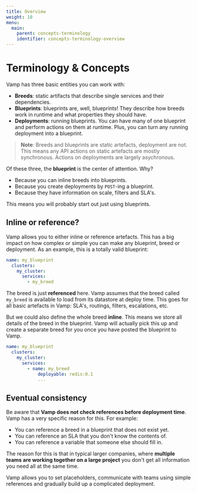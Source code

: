 ```yaml
---
title: Overview
weight: 10
menu:
  main:
    parent: concepts-terminology
    identifier: concepts-terminology-overview
---
```

# Terminology & Concepts

Vamp has three basic entities you can work with:

-   **Breeds**: static artifacts that describe single services and their dependencies.  
-   **Blueprints**: blueprints are, well, blueprints! They describe how breeds work in runtime and what properties they should have.  
-   **Deployments**: running blueprints. You can have many of one blueprint and perform actions on them at runtime. Plus, you can turn any running deployment into a blueprint.  


> **Note**: Breeds and blueprints are static artefacts, deployment are not. This means any API actions on static artefacts are mostly synchronous. Actions on deployments are largely asychronous.

Of these three, the **blueprint** is the center of attention. Why?
 
-   Because you can inline breeds into blueprints.
-   Because you create deployments by `POST`-ing a blueprint.
-   Because they have information on scale, filters and SLA's.

This means you will probably start out just using blueprints.

## Inline or reference?

Vamp allows you to either inline or reference artefacts. This has a big impact on how complex or simple you can make any blueprint, breed or deployment. As an example, this is a totally valid blueprint:

```yaml
name: my_blueprint
  clusters:
    my_cluster:
      services:
        - my_breed
```

The breed is just **referenced** here. Vamp assumes that the breed called `my_breed` is available to load from its datastore at deploy time. This goes for all basic artefacts in Vamp: SLA's, routings, filters, escalations, etc.

But we could also define the whole breed **inline**. This means we store all details of the breed in the blueprint. Vamp will actually pick this up and create a separate breed for you once you have posted the blueprint to Vamp.

```yaml
name: my_blueprint
  clusters:
    my_cluster:
      services:
        - name: my_breed
            deployable: redis:0.1
            ...
```

## Eventual consistency

Be aware that **Vamp does not check references before deployment time**. Vamp has a very specific reason for this. For example:

- You can reference a breed in a blueprint that does not exist yet. 
- You can reference an SLA that you don't know the contents of.
- You can reference a variable that someone else should fill in.

The reason for this is that in typical larger companies, where **multiple teams are working together on a large project** you don't get all information you need all at the same time.

Vamp allows you to set placeholders, communicate with teams using simple references and gradually build up a complicated deployment.



